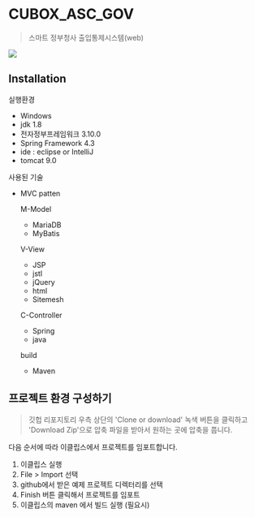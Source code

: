 # CUBOX_ASC_GOV
> 스마트 정부청사 출입통제시스템(web)

![](header.png)

## Installation

실행환경 
 - Windows
 - jdk 1.8
 - 전자정부프레임워크 3.10.0
 - Spring Framework 4.3
 - ide : eclipse or IntelliJ
 - tomcat 9.0
  
사용된 기술
 
- MVC patten
 
   M-Model
  * MariaDB
  * MyBatis

  V-View
  * JSP
  * jstl
  * jQuery
  * html
  * Sitemesh

  C-Controller
  * Spring
  * java
 
  build
  * Maven
 
 ## 프로젝트 환경 구성하기 
 > 깃헙 리포지토리 우측 상단의 'Clone or download' 녹색 버튼을 클릭하고 'Download Zip'으로 압축 파일을 받아서 원하는 곳에 압축을 풉니다.

다음 순서에 따라 이클립스에서 프로젝트를 임포트합니다.

1. 이클립스 실행
2. File > Import 선택
3. github에서 받은 예제 프로젝트 디렉터리를 선택
4. Finish 버튼 클릭해서 프로젝트를 임포트
5. 이클립스의 maven 에서 빌드 실행 (필요시)

